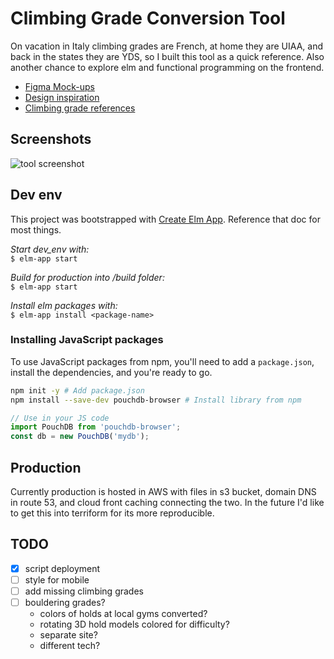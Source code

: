 # Climbing Grade Conversion Tool

On vacation in Italy climbing grades are French, at home they are UIAA, and back in the states they
are YDS, so I built this tool as a quick reference. Also another chance to explore elm and
functional programming on the frontend.

* [Figma Mock-ups](https://www.figma.com/file/5rNgExOGBlQuSvbEdQP0Lm/Climbing-Grade-Conversion-Tool)
* [Design inspiration](https://www.are.na/travis-shears/playful-ui)
* [Climbing grade references](https://www.are.na/travis-shears/climbing-grades)

## Screenshots

![tool screenshot](./climbing-grade-conversion-tool-screenshot.png)

## Dev env

This project was bootstrapped with [Create Elm App](https://github.com/halfzebra/create-elm-app).
Reference that doc for most things.

*Start dev_env with:*  
`$ elm-app start`

*Build for production into /build folder:*  
`$ elm-app start`

*Install elm packages with:*  
`$ elm-app install <package-name>`


### Installing JavaScript packages

To use JavaScript packages from npm, you'll need to add a `package.json`, install the dependencies, and you're ready to go.

```sh
npm init -y # Add package.json
npm install --save-dev pouchdb-browser # Install library from npm
```

```js
// Use in your JS code
import PouchDB from 'pouchdb-browser';
const db = new PouchDB('mydb');
```

## Production

Currently production is hosted in AWS with files in s3 bucket, domain DNS in route 53, and cloud
front caching connecting the two. In the future I'd like to get this into terriform for its more
reproducible.

## TODO

- [X] script deployment
- [ ] style for mobile
- [ ] add missing climbing grades
- [ ] bouldering grades?
    - colors of holds at local gyms converted?
    - rotating 3D hold models colored for difficulty?
    - separate site?
    - different tech?
